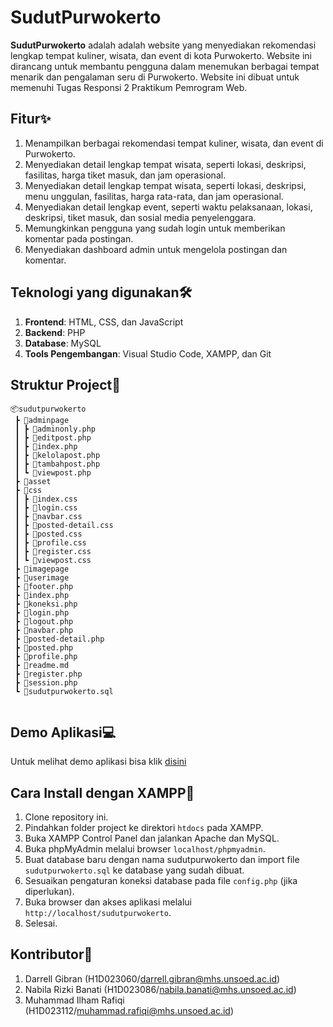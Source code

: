 # SudutPurwokerto

**SudutPurwokerto** adalah adalah website yang menyediakan rekomendasi lengkap tempat kuliner, wisata, dan event di kota Purwokerto. Website ini dirancang untuk membantu pengguna dalam menemukan berbagai tempat menarik dan pengalaman seru di Purwokerto. Website ini dibuat untuk memenuhi Tugas Responsi 2 Praktikum Pemrogram Web.

## Fitur✨
1. Menampilkan berbagai rekomendasi tempat kuliner, wisata, dan event di Purwokerto.
2. Menyediakan detail lengkap tempat wisata, seperti lokasi, deskripsi, fasilitas, harga tiket masuk, dan jam operasional.
3. Menyediakan detail lengkap tempat wisata, seperti lokasi, deskripsi, menu unggulan, fasilitas, harga rata-rata, dan jam operasional.
4. Menyediakan detail lengkap event, seperti waktu pelaksanaan, lokasi, deskripsi, tiket masuk, dan sosial media penyelenggara.
5. Memungkinkan pengguna yang sudah login untuk memberikan komentar pada postingan.
6. Menyediakan dashboard admin untuk mengelola postingan dan komentar.

## Teknologi yang digunakan🛠️
1. **Frontend**: HTML, CSS, dan JavaScript
2. **Backend**: PHP
3. **Database**: MySQL
4. **Tools Pengembangan**: Visual Studio Code, XAMPP, dan Git

## Struktur Project📂

```plaintext
📦sudutpurwokerto
 ┣ 📂adminpage
 ┃ ┣ 📜adminonly.php
 ┃ ┣ 📜editpost.php
 ┃ ┣ 📜index.php
 ┃ ┣ 📜kelolapost.php
 ┃ ┣ 📜tambahpost.php
 ┃ ┗ 📜viewpost.php
 ┣ 📂asset
 ┣ 📂css
 ┃ ┣ 📜index.css
 ┃ ┣ 📜login.css
 ┃ ┣ 📜navbar.css
 ┃ ┣ 📜posted-detail.css
 ┃ ┣ 📜posted.css
 ┃ ┣ 📜profile.css
 ┃ ┣ 📜register.css
 ┃ ┗ 📜viewpost.css
 ┣ 📂imagepage
 ┣ 📂userimage
 ┣ 📜footer.php
 ┣ 📜index.php
 ┣ 📜koneksi.php
 ┣ 📜login.php
 ┣ 📜logout.php
 ┣ 📜navbar.php
 ┣ 📜posted-detail.php
 ┣ 📜posted.php
 ┣ 📜profile.php
 ┣ 📜readme.md
 ┣ 📜register.php
 ┣ 📜session.php
 ┗ 📜sudutpurwokerto.sql
 
 ```

## Demo Aplikasi💻
Untuk melihat demo aplikasi bisa klik [disini](https://www.youtube.com/watch?v=VLZMET2jci8)

## Cara Install dengan XAMPP🚀
1. Clone repository ini.
2. Pindahkan folder project ke direktori `htdocs` pada XAMPP.
3. Buka XAMPP Control Panel dan jalankan Apache dan MySQL.
4. Buka phpMyAdmin melalui browser `localhost/phpmyadmin`.
5. Buat database baru dengan nama sudutpurwokerto dan import file `sudutpurwokerto.sql` ke database yang sudah dibuat.
6. Sesuaikan pengaturan koneksi database pada file `config.php` (jika diperlukan).
7. Buka browser dan akses aplikasi melalui `http://localhost/sudutpurwokerto`.
8. Selesai.

## Kontributor👥
1. Darrell Gibran (H1D023060/darrell.gibran@mhs.unsoed.ac.id)
2. Nabila Rizki Banati (H1D023086/nabila.banati@mhs.unsoed.ac.id)
3. Muhammad Ilham Rafiqi (H1D023112/muhammad.rafiqi@mhs.unsoed.ac.id)
